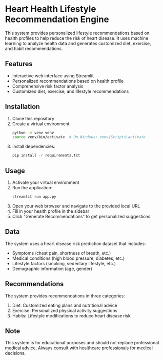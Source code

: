 # Heart Health Lifestyle Recommendation Engine

This system provides personalized lifestyle recommendations based on health profiles to help reduce the risk of heart disease. It uses machine learning to analyze health data and generates customized diet, exercise, and habit recommendations.

## Features

- Interactive web interface using Streamlit
- Personalized recommendations based on health profile
- Comprehensive risk factor analysis
- Customized diet, exercise, and lifestyle recommendations

## Installation

1. Clone this repository
2. Create a virtual environment:
   ```bash
   python -m venv venv
   source venv/bin/activate  # On Windows: venv\Scripts\activate
   ```
3. Install dependencies:
   ```bash
   pip install -r requirements.txt
   ```

## Usage

1. Activate your virtual environment
2. Run the application:
   ```bash
   streamlit run app.py
   ```
3. Open your web browser and navigate to the provided local URL
4. Fill in your health profile in the sidebar
5. Click "Generate Recommendations" to get personalized suggestions

## Data

The system uses a heart disease risk prediction dataset that includes:
- Symptoms (chest pain, shortness of breath, etc.)
- Medical conditions (high blood pressure, diabetes, etc.)
- Lifestyle factors (smoking, sedentary lifestyle, etc.)
- Demographic information (age, gender)

## Recommendations

The system provides recommendations in three categories:
1. Diet: Customized eating plans and nutritional advice
2. Exercise: Personalized physical activity suggestions
3. Habits: Lifestyle modifications to reduce heart disease risk

## Note

This system is for educational purposes and should not replace professional medical advice. Always consult with healthcare professionals for medical decisions.
